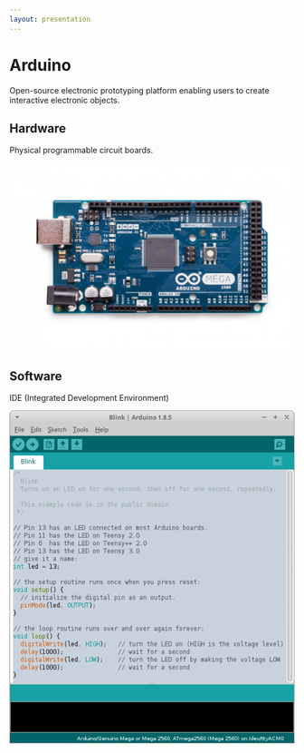 ```yaml
---
layout: presentation
---
```


# [](#header-1)Arduino

Open-source electronic prototyping platform enabling users to create interactive electronic objects.

## [](#header-2)Hardware

Physical programmable circuit boards.

![](assets/img/mega.png)

## [](#header-2)Software

IDE (Integrated Development Environment)

[![](assets/img/ide.png)](arduino-speaker)
